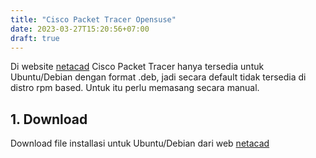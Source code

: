 ```yaml
---
title: "Cisco Packet Tracer Opensuse"
date: 2023-03-27T15:20:56+07:00
draft: true
---
```


Di website [netacad](https://www.netacad.com/) Cisco Packet Tracer hanya tersedia untuk Ubuntu/Debian dengan format .deb, jadi secara default tidak tersedia di distro rpm based. Untuk itu perlu memasang secara manual.

## 1. Download

Download file installasi untuk Ubuntu/Debian dari web [netacad](https://www.netacad.com/)
